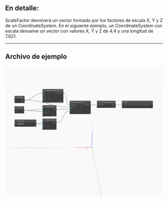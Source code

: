 ## En detalle:
ScaleFactor devolverá un vector formado por los factores de escala X, Y y Z de un CoordinateSystem. En el siguiente ejemplo, un CoordinateSystem con escala devuelve un vector con valores X, Y y Z de 4.4 y una longitud de 7.621.
___
## Archivo de ejemplo

![ScaleFactor](./Autodesk.DesignScript.Geometry.CoordinateSystem.ScaleFactor_img.jpg)

